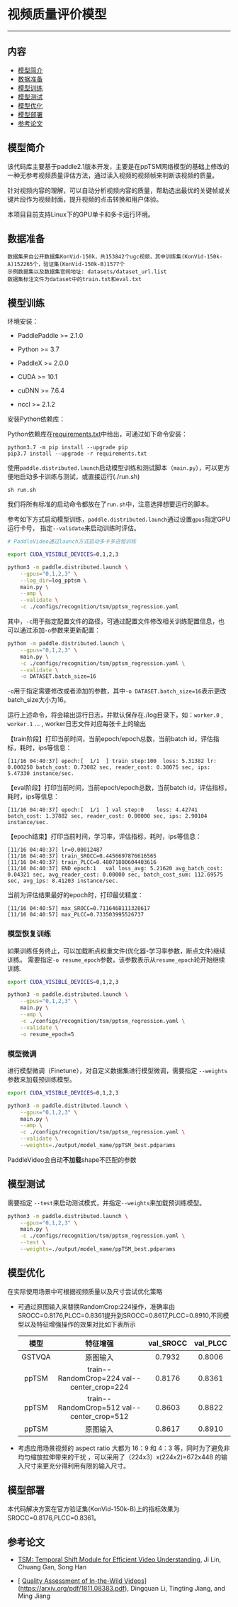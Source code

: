 # 视频质量评价模型
---
## 内容

- [模型简介](#模型简介)
- [数据准备](#数据准备)
- [模型训练](#模型训练)
- [模型测试](#模型测试)
- [模型优化](#模型优化)
- [模型部署](#模型部署)
- [参考论文](#参考论文)


## 模型简介

该代码库主要基于paddle2.1版本开发，主要是在ppTSM网络模型的基础上修改的一种无参考视频质量评估方法，通过读入视频的视频帧来判断该视频的质量。

针对视频内容的理解，可以自动分析视频内容的质量，帮助选出最优的关键帧或关键片段作为视频封面，提升视频的点击转换和用户体验。

本项目目前支持Linux下的GPU单卡和多卡运行环境。

## 数据准备

```
数据集来自公开数据集KonVid-150k，共153842个ugc视频，其中训练集(KonVid-150k-A)152265个，验证集(KonVid-150k-B)1577个
示例数据集以及数据集官网地址: datasets/dataset_url.list
数据集标注文件为dataset中的train.txt和eval.txt
```

## 模型训练

环境安装：

- PaddlePaddle >= 2.1.0
- Python >= 3.7
- PaddleX >= 2.0.0

- CUDA >= 10.1
- cuDNN >= 7.6.4
- nccl >= 2.1.2

安装Python依赖库：

Python依赖库在[requirements.txt](https://github.com/PaddlePaddle/PaddleVideo/blob/master/requirements.txt)中给出，可通过如下命令安装：

```
python3.7 -m pip install --upgrade pip
pip3.7 install --upgrade -r requirements.txt
```

使用`paddle.distributed.launch`启动模型训练和测试脚本（`main.py`），可以更方便地启动多卡训练与测试，或直接运行(./run.sh)

```shell
sh run.sh
```
我们将所有标准的启动命令都放在了```run.sh```中，注意选择想要运行的脚本。

参考如下方式启动模型训练，`paddle.distributed.launch`通过设置`gpus`指定GPU运行卡号，
指定`--validate`来启动训练时评估。

```bash
# PaddleVideo通过launch方式启动多卡多进程训练

export CUDA_VISIBLE_DEVICES=0,1,2,3

python3 -m paddle.distributed.launch \
    --gpus="0,1,2,3" \
    --log_dir=log_pptsm \
    main.py \
    --amp \
    --validate \
    -c ./configs/recognition/tsm/pptsm_regression.yaml
```

其中，`-c`用于指定配置文件的路径，可通过配置文件修改相关训练配置信息，也可以通过添加`-o`参数来更新配置：

```bash
python -m paddle.distributed.launch \
    --gpus="0,1,2,3" \
    main.py \
    -c ./configs/recognition/tsm/pptsm_regression.yaml \
    --validate \
    -o DATASET.batch_size=16
```
`-o`用于指定需要修改或者添加的参数，其中`-o DATASET.batch_size=16`表示更改batch_size大小为16。

运行上述命令，将会输出运行日志，并默认保存在./log目录下，如：`worker.0` , `worker.1` ... , worker日志文件对应每张卡上的输出

【train阶段】打印当前时间，当前epoch/epoch总数，当前batch id，评估指标，耗时，ips等信息：


    [11/16 04:40:37] epoch:[  1/1  ] train step:100  loss: 5.31382 lr: 0.000250 batch_cost: 0.73082 sec, reader_cost: 0.38075 sec, ips: 5.47330 instance/sec.


【eval阶段】打印当前时间，当前epoch/epoch总数，当前batch id，评估指标，耗时，ips等信息：


    [11/16 04:40:37] epoch:[  1/1  ] val step:0    loss: 4.42741 batch_cost: 1.37882 sec, reader_cost: 0.00000 sec, ips: 2.90104 instance/sec.


【epoch结束】打印当前时间，学习率，评估指标，耗时，ips等信息：


    [11/16 04:40:37] lr=0.00012487
    [11/16 04:40:37] train_SROCC=0.4456697876616565
    [11/16 04:40:37] train_PLCC=0.48071880604403616
    [11/16 04:40:37] END epoch:1   val loss_avg: 5.21620 avg_batch_cost: 0.04321 sec, avg_reader_cost: 0.00000 sec, batch_cost_sum: 112.69575 sec, avg_ips: 8.41203 instance/sec.


当前为评估结果最好的epoch时，打印最优精度：

    [11/16 04:40:57] max_SROCC=0.7116468111328617
    [11/16 04:40:57] max_PLCC=0.733503995526737

### 模型恢复训练

如果训练任务终止，可以加载断点权重文件(优化器-学习率参数，断点文件)继续训练。
需要指定`-o resume_epoch`参数，该参数表示从```resume_epoch```轮开始继续训练.

```bash
export CUDA_VISIBLE_DEVICES=0,1,2,3

python3 -m paddle.distributed.launch \
    --gpus="0,1,2,3" \
    main.py \
    --amp \
    -c ./configs/recognition/tsm/pptsm_regression.yaml \
    --validate \
    -o resume_epoch=5

```

### 模型微调

进行模型微调（Finetune），对自定义数据集进行模型微调，需要指定 `--weights` 参数来加载预训练模型。

```bash
export CUDA_VISIBLE_DEVICES=0,1,2,3

python3 -m paddle.distributed.launch \
    --gpus="0,1,2,3" \
    main.py \
    --amp \
    -c ./configs/recognition/tsm/pptsm_regression.yaml \
    --validate \
    --weights=./output/model_name/ppTSM_best.pdparams
```

PaddleVideo会自动**不加载**shape不匹配的参数

## 模型测试

需要指定 `--test`来启动测试模式，并指定`--weights`来加载预训练模型。

```bash
python3 -m paddle.distributed.launch \
    --gpus="0,1,2,3" \
    main.py \
    -c ./configs/recognition/tsm/pptsm_regression.yaml \
    --test \
    --weights=./output/model_name/ppTSM_best.pdparams
```

## 模型优化

在实际使用场景中可根据视频质量以及尺寸尝试优化策略

- 可通过原图输入来替换RandomCrop:224操作，准确率由SROCC=0.8176,PLCC=0.8361提升到SROCC=0.8617,PLCC=0.8910,不同模型以及特征增强操作的效果对比如下表所示

  |  模型  |                  特征增强                   | val_SROCC | val_PLCC |
  | :----: | :-----------------------------------------: | :-------: | :------: |
  | GSTVQA |                  原图输入                   |  0.7932   |  0.8006  |
  | ppTSM  | train--RandomCrop=224  val--center_crop=224 |  0.8176   |  0.8361  |
  | ppTSM  | train--RandomCrop=512  val--center_crop=512 |  0.8603   |  0.8822  |
  | ppTSM  |                  原图输入                   |  0.8617   |  0.8910  |

  

- 考虑应用场景视频的 aspect ratio 大都为 16：9 和 4：3 等，同时为了避免非均匀缩放拉伸带来的干扰 ，可以采用了（224x3）x(224x2)=672x448 的输入尺寸来更充分得利用有限的输入尺寸。 

## 模型部署

本代码解决方案在官方验证集(KonVid-150k-B)上的指标效果为SROCC=0.8176,PLCC=0.8361。

## 参考论文

- [TSM: Temporal Shift Module for Efficient Video Understanding](https://arxiv.org/pdf/1811.08383.pdf), Ji Lin, Chuang Gan, Song Han

- [ [Quality Assessment of In-the-Wild Videos](https://dl.acm.org/citation.cfm?doid=3343031.3351028)](https://arxiv.org/pdf/1811.08383.pdf), Dingquan Li, Tingting Jiang, and Ming Jiang


